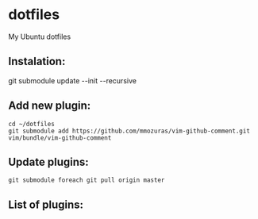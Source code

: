 dotfiles
========

My Ubuntu dotfiles

## Instalation:
git submodule update --init --recursive

## Add new plugin:

```
cd ~/dotfiles
git submodule add https://github.com/mmozuras/vim-github-comment.git vim/bundle/vim-github-comment
```

## Update plugins:
```
git submodule foreach git pull origin master
```

## List of plugins:

